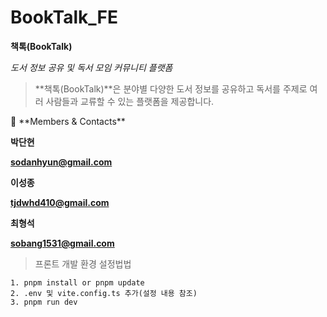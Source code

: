 # BookTalk_FE

**책톡(BookTalk)**

_도서 정보 공유 및 독서 모임 커뮤니티 플랫폼_

> **책톡(BookTalk)**은 분야별 다양한 도서 정보를 공유하고
> 독서를 주제로 여러 사람들과 교류할 수 있는 플랫폼을 제공합니다.

<aside>
👋 **Members & Contacts**

**박단현**

**sodanhyun@gmail.com**

**이성종**

**tjdwhd410@gmail.com**

**최형석**

**sobang1531@gmail.com**

</aside>

> 프론트 개발 환경 설정법법
```
1. pnpm install or pnpm update
2. .env 및 vite.config.ts 추가(설정 내용 참조)
3. pnpm run dev
```
